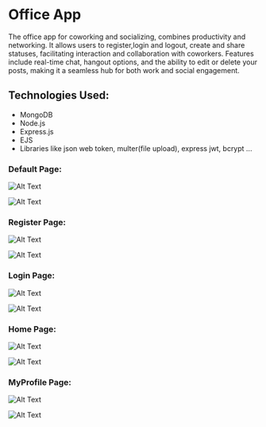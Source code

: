 # Office App

The office app for coworking and socializing, combines productivity and networking. It allows users to register,login and logout, create and share statuses, facilitating interaction and collaboration with coworkers. Features include real-time chat, hangout options, and the ability to edit or delete your posts, making it a seamless hub for both work and social engagement.

## Technologies Used: 
- MongoDB
- Node.js
- Express.js
- EJS
- Libraries like json web token, multer(file upload), express jwt, bcrypt ...

### Default Page:

![Alt Text](https://i.imgur.com/lLim83Y.png)

![Alt Text](https://i.imgur.com/T0M7Xz6.png)

### Register Page: 

![Alt Text](https://i.imgur.com/fLhRxM3.png)

![Alt Text](https://i.imgur.com/O7fGYrB.png)

### Login Page: 

![Alt Text](https://i.imgur.com/WaD5FnK.png)

![Alt Text](https://i.imgur.com/AorHySo.png)

### Home Page: 

![Alt Text](https://i.imgur.com/uy7eXCe.png)

![Alt Text](https://i.imgur.com/EJNmHLB.png)

### MyProfile Page: 

![Alt Text](https://i.imgur.com/GZSkC19.png)

![Alt Text](https://i.imgur.com/oNLkaQL.png)
